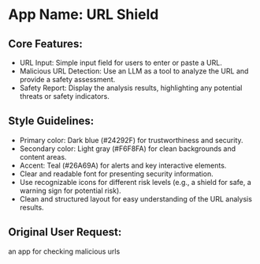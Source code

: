 # **App Name**: URL Shield

## Core Features:

- URL Input: Simple input field for users to enter or paste a URL.
- Malicious URL Detection: Use an LLM as a tool to analyze the URL and provide a safety assessment.
- Safety Report: Display the analysis results, highlighting any potential threats or safety indicators.

## Style Guidelines:

- Primary color: Dark blue (#24292F) for trustworthiness and security.
- Secondary color: Light gray (#F6F8FA) for clean backgrounds and content areas.
- Accent: Teal (#26A69A) for alerts and key interactive elements.
- Clear and readable font for presenting security information.
- Use recognizable icons for different risk levels (e.g., a shield for safe, a warning sign for potential risk).
- Clean and structured layout for easy understanding of the URL analysis results.

## Original User Request:
an app for checking malicious urls
  